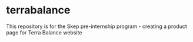 # terrabalance
This repository is for the Skep pre-internship program - creating a product page for Terra Balance website
